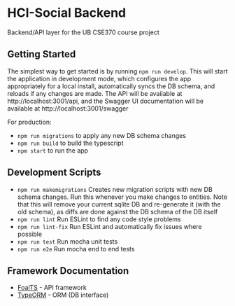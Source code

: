# HCI-Social Backend
Backend/API layer for the UB CSE370 course project

## Getting Started
The simplest way to get started is by running `npm run develop`. This will start the application
in development mode, which configures the app appropriately for a local install,
automatically syncs the DB schema, and reloads if any changes are made. The API will be
available at http://localhost:3001/api, and the Swagger UI documentation will be available at
http://localhost:3001/swagger

For production:
- `npm run migrations` to apply any new DB schema changes
- `npm run build` to build the typescript
- `npm start` to run the app

## Development Scripts
- `npm run makemigrations` Creates new migration scripts with new DB schema changes. Run this
  whenever you make changes to entities. Note that this will remove your current sqlite DB
  and re-generate it (with the old schema), as diffs are done against the DB schema of the DB itself
- `npm run lint` Run ESLint to find any code style problems
- `npm run lint-fix` Run ESLint and automatically fix issues where possible
- `npm run test` Run mocha unit tests
- `npm run e2e` Run mocha end to end tests

## Framework Documentation
- [FoalTS](https://foalts.org/docs/) - API framework
- [TypeORM](https://typeorm.io/) - ORM (DB interface)
